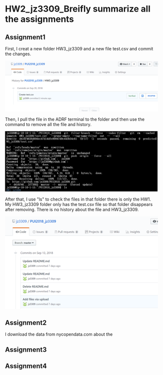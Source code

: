 # HW2_jz3309_Breifly summarize all the assignments
## Assignment1
First, I creat a new folder HW3_jz3309 and a new file test.csv and commit the changes.

![image](https://github.com/jz3309/PUI2018_jz3309/blob/master/HW2_jz3309/screenshots/commit%20'create%20a%20file'.png)

Then, I pull the file in the ADRF terminal to the folder and then use the command to remove all the file and history.

![image](https://github.com/jz3309/PUI2018_jz3309/blob/master/HW2_jz3309/screenshots/remove%20the%20file%20and%20history.png)

After that, I use "ls" to check the files in that folder there is only the HW1. My HW3_jz3309 folder only has the test.csv file so that folder  disappears after removing. There is no history about the file and HW3_jz3309.

![image](https://github.com/jz3309/PUI2018_jz3309/blob/master/HW2_jz3309/screenshots/after%20remove.png)

## Assignment2
I download the data from nycopendata.com about the 

## Assignment3



## Assignment4




